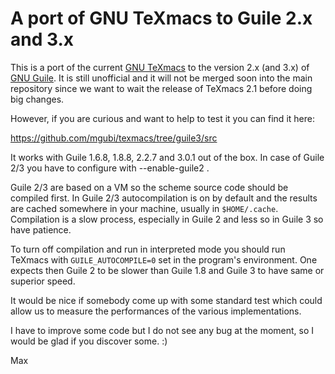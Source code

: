 
# A port of GNU TeXmacs to Guile 2.x and 3.x 


This is a port of the current [GNU TeXmacs](www.texmacs.org) to the version 2.x (and 3.x) of [GNU Guile](www.gnu.org/software/guile/). It is still unofficial and it will not be merged soon into the main repository since we want to wait the release of TeXmacs 2.1 before doing big changes. 

However, if you are curious and want to help to test it you can find it here:

https://github.com/mgubi/texmacs/tree/guile3/src

It works with Guile 1.6.8, 1.8.8, 2.2.7 and 3.0.1 out of the box. In case of Guile 2/3 you have to configure with --enable-guile2 .

Guile 2/3 are based on a VM so the scheme source code should be compiled first. In Guile 2/3 autocompilation is on by default and the results are cached somewhere in your machine, usually in `$HOME/.cache`. Compilation is a slow process, especially in Guile 2 and less so in Guile 3 so have patience. 

To turn off compilation and run in interpreted mode you should run TeXmacs with `GUILE_AUTOCOMPILE=0` set in the program's environment. One expects then Guile 2 to be slower than Guile 1.8 and Guile 3 to have same or superior speed. 

It would be nice if somebody come up with some standard test which could allow us to measure the performances of the various implementations.

I have to improve some code but I do not see any bug at the moment, so I would be glad if you discover some. :) 

Max

